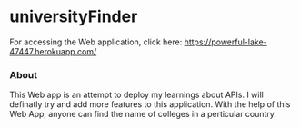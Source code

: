 # universityFinder
For accessing the Web application, click here: https://powerful-lake-47447.herokuapp.com/
### About
This Web app is an attempt to deploy my learnings about APIs. I will definatly try and add more features to this application.
With the help of this Web App, anyone can find the name of colleges in a perticular country.

